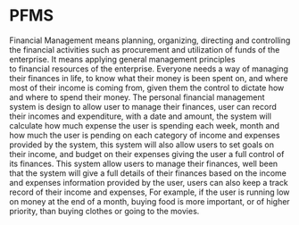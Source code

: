 # PFMS
Financial Management means planning, organizing, directing and controlling
the financial activities such as procurement and utilization of funds of the enterprise. It
means applying general management principles to financial resources of the enterprise.
Everyone needs a way of managing their finances in life, to know what their money is been
spent on, and where most of their income is coming from, given them the control to dictate
how and where to spend their money.
The personal financial management system is design to allow user to manage their
finances, user can record their incomes and expenditure, with a date and amount, the
system will calculate how much expense the user is spending each week, month and how
much the user is pending on each category of income and expenses provided by the
system, this system will also allow users to set goals on their income, and budget on their
expenses giving the user a full control of its finances. This system allow users to manage
their finances, well been that the system will give a full details of their finances based on
the income and expenses information provided by the user, users can also keep a track
record of their income and expenses, For example, if the user is running low on money at
the end of a month, buying food is more important, or of higher priority, than buying
clothes or going to the movies.
